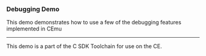 ### Debugging Demo

This demo demonstrates how to use a few of the debugging features implemented in CEmu

---

This demo is a part of the C SDK Toolchain for use on the CE.

